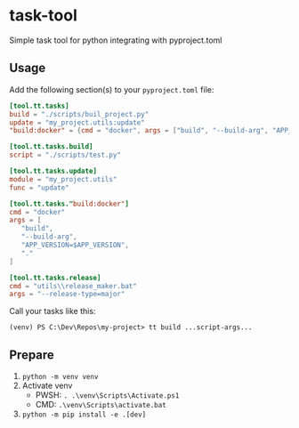 # task-tool
Simple task tool for python integrating with pyproject.toml

## Usage

Add the following section(s) to your `pyproject.toml` file:

```toml
[tool.tt.tasks]
build = "./scripts/buil_project.py"
update = "my_project.utils:update"
"build:docker" = {cmd = "docker", args = ["build", "--build-arg", "APP_VERSION=$APP_VERSION", "."]}

[tool.tt.tasks.build]
script = "./scripts/test.py"

[tool.tt.tasks.update]
module = "my_project.utils"
func = "update"

[tool.tt.tasks."build:docker"]
cmd = "docker"
args = [
   "build",
   "--build-arg",
   "APP_VERSION=$APP_VERSION",
   "."
]

[tool.tt.tasks.release]
cmd = "utils\\release_maker.bat"
args = "--release-type=major"
```

Call your tasks like this:

```shell
(venv) PS C:\Dev\Repos\my-project> tt build ...script-args...
```

## Prepare
1. `python -m venv venv`
2. Activate venv
   - PWSH: `. .\venv\Scripts\Activate.ps1`
   - CMD: `.\venv\Scripts\activate.bat`
3. `python -m pip install -e .[dev]`
